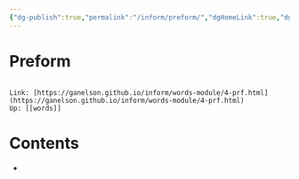 ```yaml
---
{"dg-publish":true,"permalink":"/inform/preform/","dgHomeLink":true,"dgPassFrontmatter":false}
---
```


# Preform
```ad-info

Link: [https://ganelson.github.io/inform/words-module/4-prf.html](https://ganelson.github.io/inform/words-module/4-prf.html)
Up: [[words]]
```

# Contents
- 